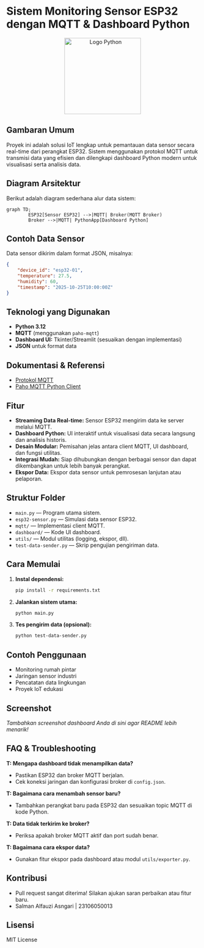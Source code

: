 # Sistem Monitoring Sensor ESP32 dengan MQTT & Dashboard Python

<p align="center">
	<img src="https://www.python.org/static/community_logos/python-logo.png" alt="Logo Python" width="200"/>
</p>

## Gambaran Umum
Proyek ini adalah solusi IoT lengkap untuk pemantauan data sensor secara real-time dari perangkat ESP32. Sistem menggunakan protokol MQTT untuk transmisi data yang efisien dan dilengkapi dashboard Python modern untuk visualisasi serta analisis data.

## Diagram Arsitektur
Berikut adalah diagram sederhana alur data sistem:

```mermaid
graph TD;
		ESP32[Sensor ESP32] -->|MQTT| Broker(MQTT Broker)
		Broker -->|MQTT| PythonApp[Dashboard Python]
```

## Contoh Data Sensor
Data sensor dikirim dalam format JSON, misalnya:
```json
{
	"device_id": "esp32-01",
	"temperature": 27.5,
	"humidity": 60,
	"timestamp": "2025-10-25T10:00:00Z"
}
```

## Teknologi yang Digunakan
- **Python 3.12**
- **MQTT** (menggunakan `paho-mqtt`)
- **Dashboard UI:** Tkinter/Streamlit (sesuaikan dengan implementasi)
- **JSON** untuk format data

## Dokumentasi & Referensi
- [Protokol MQTT](https://mqtt.org/)
- [Paho MQTT Python Client](https://www.eclipse.org/paho/index.php?page=clients/python/index.php)


## Fitur
- **Streaming Data Real-time:** Sensor ESP32 mengirim data ke server melalui MQTT.
- **Dashboard Python:** UI interaktif untuk visualisasi data secara langsung dan analisis historis.
- **Desain Modular:** Pemisahan jelas antara client MQTT, UI dashboard, dan fungsi utilitas.
- **Integrasi Mudah:** Siap dihubungkan dengan berbagai sensor dan dapat dikembangkan untuk lebih banyak perangkat.
- **Ekspor Data:** Ekspor data sensor untuk pemrosesan lanjutan atau pelaporan.

## Struktur Folder
- `main.py` — Program utama sistem.
- `esp32-sensor.py` — Simulasi data sensor ESP32.
- `mqtt/` — Implementasi client MQTT.
- `dashboard/` — Kode UI dashboard.
- `utils/` — Modul utilitas (logging, ekspor, dll).
- `test-data-sender.py` — Skrip pengujian pengiriman data.

## Cara Memulai
1. **Instal dependensi:**
	```bash
	pip install -r requirements.txt
	```
2. **Jalankan sistem utama:**
	```bash
	python main.py
	```
3. **Tes pengirim data (opsional):**
	```bash
	python test-data-sender.py
	```

## Contoh Penggunaan
- Monitoring rumah pintar
- Jaringan sensor industri
- Pencatatan data lingkungan
- Proyek IoT edukasi

## Screenshot
_Tambahkan screenshot dashboard Anda di sini agar README lebih menarik!_

## FAQ & Troubleshooting
**T: Mengapa dashboard tidak menampilkan data?**
- Pastikan ESP32 dan broker MQTT berjalan.
- Cek koneksi jaringan dan konfigurasi broker di `config.json`.

**T: Bagaimana cara menambah sensor baru?**
- Tambahkan perangkat baru pada ESP32 dan sesuaikan topic MQTT di kode Python.

**T: Data tidak terkirim ke broker?**
- Periksa apakah broker MQTT aktif dan port sudah benar.

**T: Bagaimana cara ekspor data?**
- Gunakan fitur ekspor pada dashboard atau modul `utils/exporter.py`.

## Kontribusi
- Pull request sangat diterima! Silakan ajukan saran perbaikan atau fitur baru.
- Salman Alfauzi Asngari | 23106050013

## Lisensi
MIT License